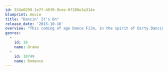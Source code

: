 ```yaml
---
id: 534e0299-1e7f-45f0-9cee-0f200e3a314e
blueprint: movie
title: "Dancin' It's On"
release_date: '2015-10-16'
overview: "This coming of age Dance Film, in the spirit of Dirty Dancing, Karate Kid, and High School Musical - is about a young girl from Beverly Hills, Jennifer who is visiting her Father's Panama City Beach Hotel during Summer Break, and falls in love with a Young Boy, Ken who works as a Dishwasher. Even though both are from different backgrounds, they share the same passion... DANCE and partner with each other to enter the 2nd Annual Florida State-Wide Dance Contest. While preparing for the contest, Jennifer and Ken must overcome scheming dance partners, a meddling father, and their own doubts for their love to prevail."
genres:
  -
    id: 18
    name: Drama
  -
    id: 10749
    name: Romance
---
```

